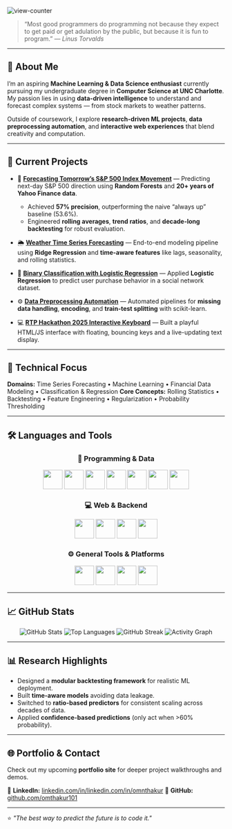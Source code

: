 ![view-counter](view-counter.png)

> “Most good programmers do programming not because they expect to get paid or get adulation by the public, but because it is fun to program.”
> — *Linus Torvalds*

---

## 🤔 About Me

I’m an aspiring **Machine Learning & Data Science enthusiast** currently pursuing my undergraduate degree in **Computer Science at UNC Charlotte**.
My passion lies in using **data-driven intelligence** to understand and forecast complex systems — from stock markets to weather patterns.

Outside of coursework, I explore **research-driven ML projects**, **data preprocessing automation**, and **interactive web experiences** that blend creativity and computation.

---

## 🚀 Current Projects

* 🧠 **[Forecasting Tomorrow’s S&P 500 Index Movement](#)** — Predicting next-day S&P 500 direction using **Random Forests** and **20+ years of Yahoo Finance data**.

  * Achieved **57% precision**, outperforming the naive “always up” baseline (53.6%).
  * Engineered **rolling averages**, **trend ratios**, and **decade-long backtesting** for robust evaluation.

* 🌦️ **[Weather Time Series Forecasting](#)** — End-to-end modeling pipeline using **Ridge Regression** and **time-aware features** like lags, seasonality, and rolling statistics.

* 🧩 **[Binary Classification with Logistic Regression](#)** — Applied **Logistic Regression** to predict user purchase behavior in a social network dataset.

* ⚙️ **[Data Preprocessing Automation](#)** — Automated pipelines for **missing data handling**, **encoding**, and **train-test splitting** with scikit-learn.

* 💻 **[RTP Hackathon 2025 Interactive Keyboard](#)** — Built a playful HTML/JS interface with floating, bouncing keys and a live-updating text display.

---

## 🧠 Technical Focus

**Domains:** Time Series Forecasting • Machine Learning • Financial Data Modeling • Classification & Regression
**Core Concepts:** Rolling Statistics • Backtesting • Feature Engineering • Regularization • Probability Thresholding

---

## 🛠️ Languages and Tools

<div align="center">

### 🧩 **Programming & Data**

<img src="https://cdn.jsdelivr.net/gh/devicons/devicon/icons/python/python-original.svg" width="45" height="45"/> 
<img src="https://cdn.jsdelivr.net/gh/devicons/devicon/icons/jupyter/jupyter-original.svg" width="45" height="45"/> 
<img src="https://cdn.jsdelivr.net/gh/devicons/devicon/icons/pandas/pandas-original.svg" width="45" height="45"/> 
<img src="https://cdn.jsdelivr.net/gh/devicons/devicon/icons/numpy/numpy-original.svg" width="45" height="45"/> 
<img src="https://cdn.jsdelivr.net/gh/devicons/devicon/icons/scikitlearn/scikitlearn-original.svg" width="45" height="45"/> 
<img src="https://cdn.jsdelivr.net/gh/devicons/devicon/icons/matplotlib/matplotlib-original.svg" width="45" height="45"/> 
<img src="https://cdn.jsdelivr.net/gh/devicons/devicon/icons/seaborn/seaborn-original.svg" width="45" height="45"/> 

### 💻 **Web & Backend**

<img src="https://cdn.jsdelivr.net/gh/devicons/devicon/icons/html5/html5-original.svg" width="45" height="45"/> 
<img src="https://cdn.jsdelivr.net/gh/devicons/devicon/icons/css3/css3-original.svg" width="45" height="45"/> 
<img src="https://cdn.jsdelivr.net/gh/devicons/devicon/icons/javascript/javascript-original.svg" width="45" height="45"/> 
<img src="https://cdn.jsdelivr.net/gh/devicons/devicon/icons/flask/flask-original.svg" width="45" height="45"/> 

### ⚙️ **General Tools & Platforms**

<img src="https://cdn.jsdelivr.net/gh/devicons/devicon/icons/git/git-original.svg" width="45" height="45"/> 
<img src="https://cdn.jsdelivr.net/gh/devicons/devicon/icons/github/github-original.svg" width="45" height="45"/> 
<img src="https://cdn.jsdelivr.net/gh/devicons/devicon/icons/vscode/vscode-original.svg" width="45" height="45"/> 
<img src="https://cdn.jsdelivr.net/gh/devicons/devicon/icons/googlecloud/googlecloud-original.svg" width="45" height="45"/> 

</div>

---

## 📈 GitHub Stats

<div align="center">

![GitHub Stats](https://github-readme-stats.vercel.app/api?username=omthakur101\&show_icons=true\&theme=tokyonight\&hide_border=true\&count_private=true)
![Top Languages](https://github-readme-stats.vercel.app/api/top-langs/?username=omthakur101\&layout=compact\&theme=tokyonight\&hide_border=true)
![GitHub Streak](https://github-readme-streak-stats.herokuapp.com/?user=omthakur101\&theme=tokyonight\&hide_border=true)
![Activity Graph](https://github-readme-activity-graph.vercel.app/graph?username=omthakur101\&theme=tokyo-night\&hide_border=true)

</div>

---

## 📊 Research Highlights

* Designed a **modular backtesting framework** for realistic ML deployment.
* Built **time-aware models** avoiding data leakage.
* Switched to **ratio-based predictors** for consistent scaling across decades of data.
* Applied **confidence-based predictions** (only act when >60% probability).

---

## 🌐 Portfolio & Contact

Check out my upcoming **portfolio site** for deeper project walkthroughs and demos.

🔗 **LinkedIn:** [linkedin.com/in/linkedin.com/in/omnthakur](#)
💼 **GitHub:** [github.com/omthakur101](#)

---

⭐ *"The best way to predict the future is to code it."*
